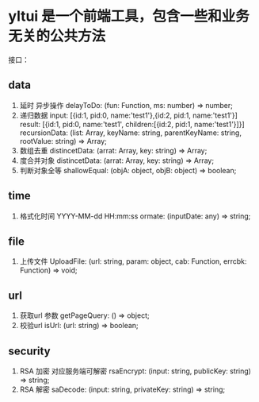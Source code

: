 # yltui 是一个前端工具，包含一些和业务无关的公共方法

接口：
## data
  1. 延时 异步操作
      delayToDo: (fun: Function, ms: number) => number;
  2. 递归数据 input: [{id:1, pid:0, name:'test1'},{id:2, pid:1, name:'test1'}]
             result: [{id:1, pid:0, name:'test1', children:[{id:2, pid:1, name:'test1'}]}]
      recursionData: (list: Array<any>, keyName: string, parentKeyName: string, rootValue: string) => Array<any>;
  3. 数组去重
      distincetData: (arrat: Array<any>, key: string) => Array<any>;
  4. 度合并对象
      distincetData: (arrat: Array<any>, key: string) => Array<any>;
  5. 判断对象全等
      shallowEqual: (objA: object, objB: object) => boolean;
## time
  1. 格式化时间 YYYY-MM-dd HH:mm:ss
      ormate: (inputDate: any) => string;
## file
  1. 上传文件
      UploadFile: (url: string, param: object, cab: Function, errcbk: Function) => void;
## url
  1. 获取url 参数
      getPageQuery: () => object;
  2. 校验url
      isUrl: (url: string) => boolean;
## security
  1. RSA 加密  对应服务端可解密
      rsaEncrypt: (input: string, publicKey: string) => string;
  2. RSA 解密
      saDecode: (input: string, privateKey: string) => string;
